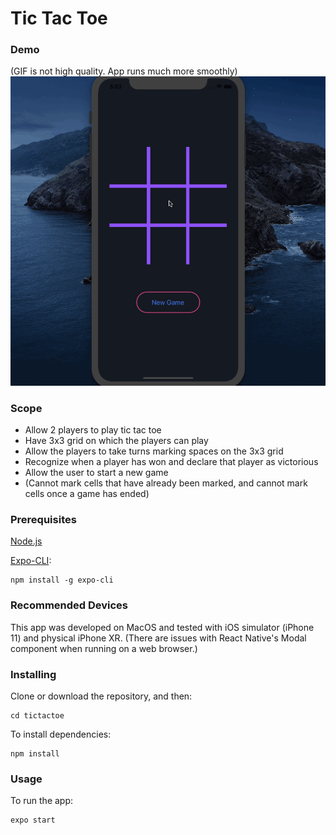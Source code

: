 # Tic Tac Toe

### Demo
(GIF is not high quality. App runs much more smoothly)
![](tictactoe.gif)

### Scope
* Allow 2 players to play tic tac toe
* Have 3x3 grid on which the players can play
* Allow the players to take turns marking spaces on the 3x3 grid
* Recognize when a player has won and declare that player as victorious
* Allow the user to start a new game
* (Cannot mark cells that have already been marked, and cannot mark cells once a game has ended)

### Prerequisites
[Node.js](https://nodejs.org/)

[Expo-CLI](https://expo.io/learn):
```
npm install -g expo-cli
```

### Recommended Devices
This app was developed on MacOS and tested with iOS simulator (iPhone 11) and physical iPhone XR.
(There are issues with React Native's Modal component when running on a web browser.)

### Installing
Clone or download the repository, and then:
```
cd tictactoe
```

To install dependencies:
```
npm install
```

### Usage
To run the app:
```
expo start
```

